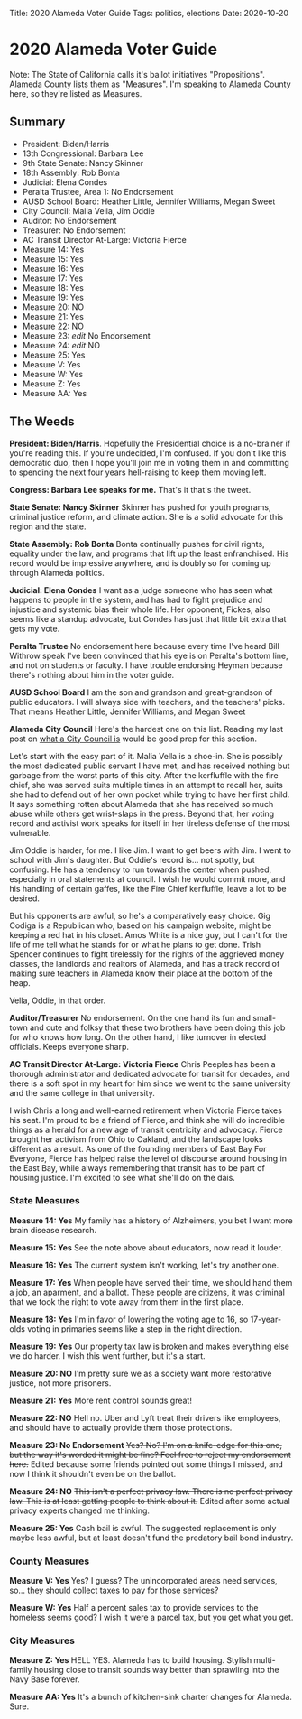 Title: 2020 Alameda Voter Guide
Tags: politics, elections
Date: 2020-10-20

# 2020 Alameda Voter Guide

Note: The State of California calls it's ballot initiatives "Propositions". Alameda County lists them as "Measures". I'm speaking to Alameda County here, so they're listed as Measures.

## Summary

- President: Biden/Harris
- 13th Congressional: Barbara Lee
- 9th State Senate: Nancy Skinner
- 18th Assembly: Rob Bonta
- Judicial: Elena Condes
- Peralta Trustee, Area 1: No Endorsement
- AUSD School Board: Heather Little, Jennifer Williams, Megan Sweet
- City Council: Malia Vella, Jim Oddie
- Auditor: No Endorsement
- Treasurer: No Endorsement
- AC Transit Director At-Large: Victoria Fierce
- Measure 14: Yes
- Measure 15: Yes
- Measure 16: Yes
- Measure 17: Yes
- Measure 18: Yes
- Measure 19: Yes
- Measure 20: NO
- Measure 21: Yes
- Measure 22: NO
- Measure 23: *edit* No Endorsement
- Measure 24: *edit* NO
- Measure 25: Yes
- Measure V: Yes
- Measure W: Yes
- Measure Z: Yes
- Measure AA: Yes

## The Weeds

**President: Biden/Harris**. Hopefully the Presidential choice is a no-brainer if you're reading this. If you're undecided, I'm confused. If you don't like this democratic duo, then I hope you'll join me in voting them in and committing to spending the next four years hell-raising to keep them moving left.

**Congress: Barbara Lee speaks for me.** That's it that's the tweet.

**State Senate: Nancy Skinner** Skinner has pushed for youth programs, criminal justice reform, and climate action. She is a solid advocate for this region and the state.

**State Assembly: Rob Bonta** Bonta continually pushes for civil rights, equality under the law, and programs that lift up the least enfranchised. His record would be impressive anywhere, and is doubly so for coming up through Alameda politics.

**Judicial: Elena Condes** I want as a judge someone who has seen what happens to people in the system, and has had to fight prejudice and injustice and systemic bias their whole life. Her opponent, Fickes, also seems like a standup advocate, but Condes has just that little bit extra that gets my vote.

**Peralta Trustee** No endorsement here because every time I've heard Bill Withrow speak I've been convinced that his eye is on Peralta's bottom line, and not on students or faculty. I have trouble endorsing Heyman because there's nothing about him in the voter guide.

**AUSD School Board** I am the son and grandson and great-grandson of public educators. I will always side with teachers, and the teachers' picks. That means Heather Little, Jennifer Williams, and Megan Sweet

**Alameda City Council** Here's the hardest one on this list. Reading my last post on [what a City Council is](https://phildini.dev/the-city-inc-board-of-directors) would be good prep for this section. 

Let's start with the easy part of it. Malia Vella is a shoe-in. She is possibly the most dedicated public servant I have met, and has received nothing but garbage from the worst parts of this city. After the kerfluffle with the fire chief, she was served suits multiple times in an attempt to recall her, suits she had to defend out of her own pocket while trying to have her first child. It says something rotten about Alameda that she has received so much abuse while others get wrist-slaps in the press. Beyond that, her voting record and activist work speaks for itself in her tireless defense of the most vulnerable.

Jim Oddie is harder, for me. I like Jim. I want to get beers with Jim. I went to school with Jim's daughter. But Oddie's record is... not spotty, but confusing. He has a tendency to run towards the center when pushed, especially in oral statements at council. I wish he would commit more, and his handling of certain gaffes, like the Fire Chief kerfluffle, leave a lot to be desired. 

But his opponents are awful, so he's a comparatively easy choice. Gig Codiga is a Republican who, based on his campaign website, might be keeping a red hat in his closet. Amos White is a nice guy, but I can't for the life of me tell what he stands for or what he plans to get done. Trish Spencer continues to fight tirelessly for the rights of the aggrieved money classes, the landlords and realtors of Alameda, and has a track record of making sure teachers in Alameda know their place at the bottom of the heap.

Vella, Oddie, in that order.

**Auditor/Treasurer** No endorsement. On the one hand its fun and small-town and cute and folksy that these two brothers have been doing this job for who knows how long. On the other hand, I like turnover in elected officials. Keeps everyone sharp.

**AC Transit Director At-Large: Victoria Fierce** Chris Peeples has been a thorough administrator and dedicated advocate for transit for decades, and there is a soft spot in my heart for him since we went to the same university and the same college in that university. 

I wish Chris a long and well-earned retirement when Victoria Fierce takes his seat. I'm proud to be a friend of Fierce, and think she will do incredible things as a herald for a new age of transit centricity and advocacy. Fierce brought her activism from Ohio to Oakland, and the landscape looks different as a result. As one of the founding members of East Bay For Everyone, Fierce has helped raise the level of discourse around housing in the East Bay, while always remembering that transit has to be part of housing justice. I'm excited to see what she'll do on the dais.

### State Measures

**Measure 14: Yes** My family has a history of Alzheimers, you bet I want more brain disease research.

**Measure 15: Yes** See the note above about educators, now read it louder.

**Measure 16: Yes** The current system isn't working, let's try another one.

**Measure 17: Yes** When people have served their time, we should hand them a job, an aparment, and a ballot. These people are citizens, it was criminal that we took the right to vote away from them in the first place.

**Measure 18: Yes** I'm in favor of lowering the voting age to 16, so 17-year-olds voting in primaries seems like a step in the right direction.

**Measure 19: Yes** Our property tax law is broken and makes everything else we do harder. I wish this went further, but it's a start.

**Measure 20: NO** I'm pretty sure we as a society want more restorative justice, not more prisoners.

**Measure 21: Yes** More rent control sounds great!

**Measure 22: NO** Hell no. Uber and Lyft treat their drivers like employees, and should have to actually provide them those protections.

**Measure 23: No Endorsement** ~~Yes? No? I'm on a knife-edge for this one, but the way it's worded it might be fine? Feel free to reject my endorsement here.~~ Edited because some friends pointed out some things I missed, and now I think it shouldn't even be on the ballot.

**Measure 24: NO** ~~This isn't a perfect privacy law. There is no perfect privacy law. This is at least getting people to think about it.~~ Edited after some actual privacy experts changed me thinking.

**Measure 25: Yes** Cash bail is awful. The suggested replacement is only maybe less awful, but at least doesn't fund the predatory bail bond industry.

### County Measures

**Measure V: Yes** Yes? I guess? The unincorporated areas need services, so... they should collect taxes to pay for those services?

**Measure W: Yes** Half a percent sales tax to provide services to the homeless seems good? I wish it were a parcel tax, but you get what you get.

### City Measures

**Measure Z: Yes** HELL YES. Alameda has to build housing. Stylish multi-family housing close to transit sounds way better than sprawling into the Navy Base forever.

**Measure AA: Yes** It's a bunch of kitchen-sink charter changes for Alameda. Sure.

